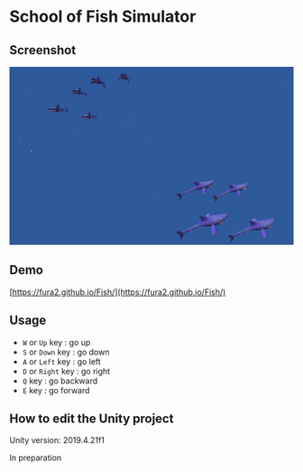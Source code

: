 # School of Fish Simulator

## Screenshot

![](./screenshot.png)

## Demo

[https://fura2.github.io/Fish/](https://fura2.github.io/Fish/)

## Usage

- ``W`` or ``Up`` key : go up
- ``S`` or ``Down`` key : go down
- ``A`` or ``Left`` key : go left
- ``D`` or ``Right`` key : go right
- ``Q`` key : go backward
- ``E`` key : go forward

## How to edit the Unity project

Unity version: 2019.4.21f1

In preparation
